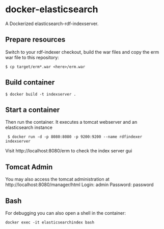 docker-elasticsearch
===============

A Dockerized elasticsearch-rdf-indexserver.

## Prepare resources

Switch to your rdf-indexer checkout, build the war files and copy the erm war file to this repository:
```
$ cp target/erm*.war <here>/erm.war
```

## Build container
```
$ docker build -t indexserver .
```

## Start a container

Then run the container. It executes a tomcat webserver and an elasticsearch instance

```
 $ docker run -d -p 8080:8080 -p 9200:9200 --name rdfindexer indexserver
```

Visit http://localhost:8080/erm to check the index server gui

## Tomcat Admin
You may also access the tomcat administration at http://localhost:8080/manager/html
Login: admin
Password: password

## Bash
For debugging you can also open a shell in the container:
```
docker exec -it elasticsearchindex bash
```